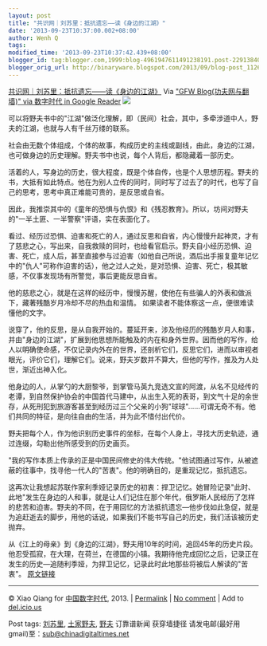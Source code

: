 ```yaml
---
layout: post
title: "共识网｜刘苏里：抵抗遗忘——读《身边的江湖》"
date: '2013-09-23T10:37:00.002+08:00'
author: Wenh Q
tags:
modified_time: '2013-09-23T10:37:42.439+08:00'
blogger_id: tag:blogger.com,1999:blog-4961947611491238191.post-2291384041177218603
blogger_orig_url: http://binaryware.blogspot.com/2013/09/blog-post_1126.html
---
```

[共识网｜刘苏里：抵抗遗忘——读《身边的江湖》](http://feedproxy.google.com/~r/chinagfwblog/~3/-qU2gKnKbFE/)
Via ["GFW Blog(功夫网与翻墙)" via 数字时代 in Google
Reader](https://www.blogger.com/blogger.g?blogID=4961947611491238191)
![](http://www.21ccom.net/uploads/allimg/130922/13759_130922171550_1.jpg)  

可以将野夫书中的"江湖"做泛化理解，即（民间）社会，其中，多牵涉道中人，野夫的江湖，也就与人有千丝万缕的联系。

社会由无数个体组成，个体的故事，构成历史的主线或副线，由此，身边的江湖，也可做身边的历史理解。野夫书中也说，每个人背后，都隐藏着一部历史。

活着的人，写身边的历史，很大程度，既是个体自传，也是个人思想历程。野夫的书，大抵有如此特点。他在为别人立传的同时，同时写了过去了的时代，也写了自己的思考，思考中真正难能可贵的，是反思或自省。

因此，我推崇其中的《童年的恐惧与仇恨》和《残忍教育》。所以，坊间对野夫的"一半土匪、一半警察"评语，实在表面化了。

看过、经历过恐惧、迫害和死亡的人，通过反思和自省，内心慢慢升起神灵，才有了慈悲之心，写出来，自我救赎的同时，也给看官启示。野夫自小经历恐惧、迫害、死亡，成人后，甚至直接参与过迫害（如他自己所说，酒后出手报复童年记忆中的"仇人"可称作迫害的话），他之过人之处，是对恐惧、迫害、死亡，极其敏感，不仅事发现场有所警觉，事后更能反思自省。

他的慈悲之心，就是在这样的经历中，慢慢苏醒，使他在有些骗人的外表和做派下，藏著残酷岁月冷却不尽的热血和温情。
 如果读者不能体察这一点，便很难读懂他的文字。

说穿了，他的反思，是从自我开始的。蔓延开来，涉及他经历的残酷岁月人和事，并由"身边的江湖"，扩展到他思想所能触及的内在和身外世界。因而他的写作，给人以明确使命感，不仅记录内外在的世界，还剖析它们，反思它们，进而以审视者眼光，评价它们，理解它们。说来，野夫岁数并不算大，但他的写作，推及为人处世，渐近出神入化。

他身边的人，从掌勺的大厨黎爷，到掌管马英九竞选文宣的阿渡，从名不见经传的老谭，到自然保护协会的中国首代马建中，从出生入死的表哥，到文气十足的余世存，从死刑犯到旅游客甚至到经历过三个父亲的小狗"球球"……可谓无奇不有。他们共同的特征，是向往自由的生活，并为此不惜付出代价。

野夫把每个人，作为他识别历史事件的坐标，在每个人身上，寻找大历史轨迹，通过连缀，勾勒出他所感受到的历史画页。

"我的写作本质上传承的正是中国民间修史的伟大传统。"他试图通过写作，从被遮蔽的往事中，找寻他一代人的"苦衷"。他的明确目的，是重现记忆，抵抗遗忘。

这再次让我想起苏联作家利季娅记录历史的初衷：捍卫记忆。她冒险记录"此时、此地"发生在身边的人和事，就是让人们记住在那个年代，俄罗斯人民经历了怎样的悲苦和迫害。野夫的不同，在于用回忆的方法抵抗遗忘—他步伐如此急促，就是为追赶逝去的脚步，用他的话说，如果我们不能书写自己的历史，我们活该被历史抛弃。

从《江上的母亲》到《身边的江湖》，野夫用10年的时间，追回45年的历史片段。他忍受孤寂，在大理，在荷兰，在德国的小镇。我期待他完成回忆之后，记录正在发生的历史—追随利季娅，为捍卫记忆，记录此时此地那些将被后人解读的"苦衷"。
[原文链接](http://www.mydogear.com/articles/523ece16a97dca1016b16950)

* * * * *

© Xiao Qiang for [中国数字时代](http://chinadigitaltimes.net/chinese),
2013. |
[Permalink](http://chinadigitaltimes.net/chinese/2013/09/%E5%85%B1%E8%AF%86%E7%BD%91%EF%BD%9C%E5%88%98%E8%8B%8F%E9%87%8C%EF%BC%9A%E6%8A%B5%E6%8A%97%E9%81%97%E5%BF%98-%E8%AF%BB%E3%80%8A%E8%BA%AB%E8%BE%B9%E7%9A%84%E6%B1%9F%E6%B9%96%E3%80%8B/)
| [No
comment](http://chinadigitaltimes.net/chinese/2013/09/%E5%85%B1%E8%AF%86%E7%BD%91%EF%BD%9C%E5%88%98%E8%8B%8F%E9%87%8C%EF%BC%9A%E6%8A%B5%E6%8A%97%E9%81%97%E5%BF%98-%E8%AF%BB%E3%80%8A%E8%BA%AB%E8%BE%B9%E7%9A%84%E6%B1%9F%E6%B9%96%E3%80%8B/#comments)
| Add to
[del.icio.us](http://del.icio.us/post?url=http://chinadigitaltimes.net/chinese/2013/09/%E5%85%B1%E8%AF%86%E7%BD%91%EF%BD%9C%E5%88%98%E8%8B%8F%E9%87%8C%EF%BC%9A%E6%8A%B5%E6%8A%97%E9%81%97%E5%BF%98-%E8%AF%BB%E3%80%8A%E8%BA%AB%E8%BE%B9%E7%9A%84%E6%B1%9F%E6%B9%96%E3%80%8B/&title=%E5%85%B1%E8%AF%86%E7%BD%91%EF%BD%9C%E5%88%98%E8%8B%8F%E9%87%8C%EF%BC%9A%E6%8A%B5%E6%8A%97%E9%81%97%E5%BF%98%E2%80%94%E2%80%94%E8%AF%BB%E3%80%8A%E8%BA%AB%E8%BE%B9%E7%9A%84%E6%B1%9F%E6%B9%96%E3%80%8B)

 Post tags:
[刘苏里](http://chinadigitaltimes.net/chinese/tag/%E5%88%98%E8%8B%8F%E9%87%8C/?category=18271),
[土家野夫](http://chinadigitaltimes.net/chinese/tag/%E5%9C%9F%E5%AE%B6%E9%87%8E%E5%A4%AB/?category=18271),
[野夫](http://chinadigitaltimes.net/chinese/tag/%E9%87%8E%E5%A4%AB/?category=18271)
 订靠谱新闻 获穿墙捷径
请发电邮(最好用gmail)至：sub@chinadigitaltimes.net
